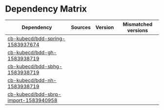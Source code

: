 # Dependency Matrix

Dependency | Sources | Version | Mismatched versions
---------- | ------- | ------- | -------------------
[cb-kubecd/bdd-spring-1583937674](https://github.com/cb-kubecd/bdd-spring-1583937674.git) |  | []() | 
[cb-kubecd/bdd-gh-1583938719](https://github.com/cb-kubecd/bdd-gh-1583938719.git) |  | []() | 
[cb-kubecd/bdd-sbhg-1583938719](https://github.com/cb-kubecd/bdd-sbhg-1583938719.git) |  | []() | 
[cb-kubecd/bdd-nh-1583938719](https://github.com/cb-kubecd/bdd-nh-1583938719.git) |  | []() | 
[cb-kubecd/bdd-sbrp-import-1583940958](https://github.com/cb-kubecd/bdd-sbrp-import-1583940958.git) |  | []() | 
